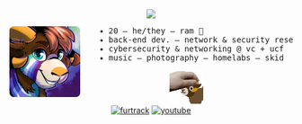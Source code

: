 <div align="center">
<img src="https://readme-typing-svg.demolab.com?font=Shantell+Sans&size=30&duration=2000&pause=1000&color=91ACE6&repeat=false&random=false&width=320&lines=Hey+there!+I'm+devvie!" width="50%" align="center"/>
</div>
<div>
<img src="https://raw.githubusercontent.com/devvieram/devvieram/main/assets/icon.png" width="25%" align="left"/>
<pre align="left">
    ✦ 20 — he/they — ram 🐏
    ✦ back-end dev. — network & security researcher
    ✦ cybersecurity & networking @ vc + ucf
    ✦ music — photography — homelabs — skid
</pre>
</div>
<div align="center">
<img src="https://raw.githubusercontent.com/devvieram/devvieram/main/assets/petpet.gif" height="60"/>
<br>
<a href="https://www.furtrack.com/user/devvie"><img alt="furtrack" src="https://img.shields.io/badge/furtrack-2D0E4C"></a>
<a href="https://www.youtube.com/@devvielol"><img alt="youtube" src="https://img.shields.io/badge/youtube-FF0000"></a>
</div>
